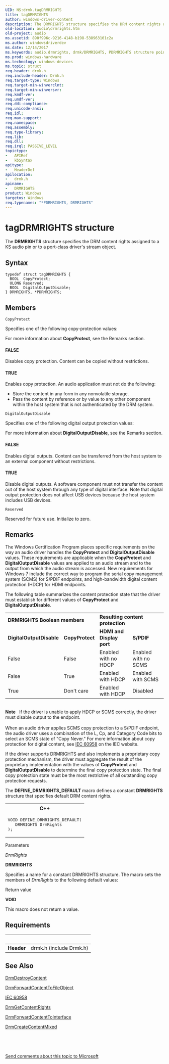 ```yaml
---
UID: NS:drmk.tagDRMRIGHTS
title: tagDRMRIGHTS
author: windows-driver-content
description: The DRMRIGHTS structure specifies the DRM content rights assigned to a KS audio pin or to a port-class driver's stream object.
old-location: audio\drmrights.htm
old-project: audio
ms.assetid: 890f996c-9216-4148-b198-538963101c2a
ms.author: windowsdriverdev
ms.date: 12/14/2017
ms.keywords: audio.drmrights, drmk/DRMRIGHTS, PDRMRIGHTS structure pointer [Audio Devices], PDRMRIGHTS, DRMRIGHTS structure [Audio Devices], drmk/PDRMRIGHTS, tagDRMRIGHTS, *PDRMRIGHTS, DRMRIGHTS, aud-prop_75bfd78f-d56f-4e12-ba99-c4b5904b4da2.xml
ms.prod: windows-hardware
ms.technology: windows-devices
ms.topic: struct
req.header: drmk.h
req.include-header: Drmk.h
req.target-type: Windows
req.target-min-winverclnt: 
req.target-min-winversvr: 
req.kmdf-ver: 
req.umdf-ver: 
req.ddi-compliance: 
req.unicode-ansi: 
req.idl: 
req.max-support: 
req.namespace: 
req.assembly: 
req.type-library: 
req.lib: 
req.dll: 
req.irql: PASSIVE_LEVEL
topictype:
-	APIRef
-	kbSyntax
apitype:
-	HeaderDef
apilocation:
-	drmk.h
apiname:
-	DRMRIGHTS
product: Windows
targetos: Windows
req.typenames: "*PDRMRIGHTS, DRMRIGHTS"
---
```


# tagDRMRIGHTS structure
The <b>DRMRIGHTS</b> structure specifies the DRM content rights 
   assigned to a KS audio pin or to a port-class driver's stream object.

## Syntax
````
typedef struct tagDRMRIGHTS {
  BOOL  CopyProtect;
  ULONG Reserved;
  BOOL  DigitalOutputDisable;
} DRMRIGHTS, *PDRMRIGHTS;
````

## Members


`CopyProtect`

Specifies one of the following copy-protection values:
	   



For more information about <b>CopyProtect</b>, see the Remarks section.


#### FALSE

Disables copy protection. Content can be copied without restrictions.


#### TRUE

Enables copy protection. An audio application must not do the following:
		   
<ul>
<li>
Store the content in any form in any nonvolatile storage.

</li>
<li>
Pass the content by reference or by value to any other component within the host system that is not 
			   authenticated by the DRM system.

</li>
</ul>

`DigitalOutputDisable`

Specifies one of the following digital output protection values:



For more information about <b>DigitalOutputDisable</b>, see the Remarks section.


#### FALSE

Enables digital outputs. Content can be transferred from the host system to an external component without restrictions.


#### TRUE

Disable digital outputs. A software component must not transfer the content out of the host system through any type of digital interface. Note that digital output protection does not affect USB devices because the host system includes USB devices.

`Reserved`

Reserved for future use. Initialize to zero.

## Remarks
The Windows Certification Program places specific requirements on the way an audio driver handles the <b>CopyProtect</b> and <b>DigitalOutputDisable</b> values. These requirements are applicable when the <b>CopyProtect</b> and <b>DigitalOutputDisable</b> values are applied to an audio stream and to the output from which the audio stream is accessed. New requirements for Windows 7 include the correct way to program the serial copy management system (SCMS) for S/PDIF endpoints, and high-bandwidth digital content protection (HDCP) for HDMI endpoints.

The following table summarizes the content protection state that the driver must establish for different values of <b>CopyProtect</b> and <b>DigitalOutputDisable</b>.
<table>
<tr>
<td colspan="2">
<b>DRMRIGHTS Boolean members</b>

</td>
<td colspan="2">
<b>Resulting content protection</b>

</td>
</tr>
<tr>
<td>
<b>DigitalOutputDisable</b>

</td>
<td>
<b>CopyProtect</b>

</td>
<td>
<b>
        HDMI and Display port</b>

</td>
<td>
<b>S/PDIF</b>

</td>
</tr>
<tr>
<td>
False

</td>
<td>
False

</td>
<td>
Enabled with no HDCP

</td>
<td>
Enabled with no SCMS

</td>
</tr>
<tr>
<td>
False

</td>
<td>
True

</td>
<td>
Enabled with HDCP

</td>
<td>
Enabled with SCMS

</td>
</tr>
<tr>
<td>
True

</td>
<td>
Don't care

</td>
<td>
Enabled with HDCP

</td>
<td>
Disabled

</td>
</tr>
</table> 
<div class="alert"><b>Note</b>   If the driver is unable to apply HDCP or SCMS correctly, the driver must disable output to the endpoint.</div><div> </div>When an audio driver applies SCMS copy protection to a S/PDIF endpoint, the audio driver uses a combination of the L, Cp, and Category Code bits to select an SCMS state of "Copy Never." For more information about copy protection for digital content, see <a href="http://go.microsoft.com/fwlink/p/?linkid=158256">IEC 60958</a> on the IEC website.

If the driver supports DRMRIGHTS and also implements a proprietary copy protection mechanism, the driver must aggregate the result of the proprietary implementation with the values of <b>CopyProtect</b> and <b>DigitalOutputDisable</b> to determine the final copy protection state. The final copy protection state must be the most restrictive of all outstanding copy protection requests. 

The <b>DEFINE_DRMRIGHTS_DEFAULT</b> macro defines a constant <b>DRMRIGHTS</b> structure that specifies default DRM content rights.
<div class="code"><span codelanguage="ManagedCPlusPlus"><table>
<tr>
<th>C++</th>
</tr>
<tr>
<td>
<pre>VOID DEFINE_DRMRIGHTS_DEFAULT(
   DRMRIGHTS DrmRights
);</pre>
</td>
</tr>
</table></span></div>Parameters

<i>DrmRights</i>

<b>DRMRIGHTS</b>

Specifies a name for a constant DRMRIGHTS structure. The macro sets the members of <i>DrmRights</i> to the following default values:



Return value

<b>VOID</b>

This macro does not return a value.

## Requirements
| &nbsp; | &nbsp; |
| ---- |:---- |
| **Header** | drmk.h (include Drmk.h) |

## See Also

<a href="..\drmk\nf-drmk-drmdestroycontent.md">DrmDestroyContent</a>

<a href="..\drmk\nf-drmk-drmforwardcontenttofileobject.md">DrmForwardContentToFileObject</a>

<a href="http://go.microsoft.com/fwlink/p/?linkid=158256">IEC 60958</a>

<a href="..\drmk\nf-drmk-drmgetcontentrights.md">DrmGetContentRights</a>

<a href="..\drmk\nf-drmk-drmforwardcontenttointerface.md">DrmForwardContentToInterface</a>

<a href="..\drmk\nf-drmk-drmcreatecontentmixed.md">DrmCreateContentMixed</a>

 

 

<a href="mailto:wsddocfb@microsoft.com?subject=Documentation%20feedback [audio\audio]:%20DRMRIGHTS structure%20 RELEASE:%20(12/14/2017)&amp;body=%0A%0APRIVACY STATEMENT%0A%0AWe use your feedback to improve the documentation. We don't use your email address for any other purpose, and we'll remove your email address from our system after the issue that you're reporting is fixed. While we're working to fix this issue, we might send you an email message to ask for more info. Later, we might also send you an email message to let you know that we've addressed your feedback.%0A%0AFor more info about Microsoft's privacy policy, see http://privacy.microsoft.com/en-us/default.aspx." title="Send comments about this topic to Microsoft">Send comments about this topic to Microsoft</a>